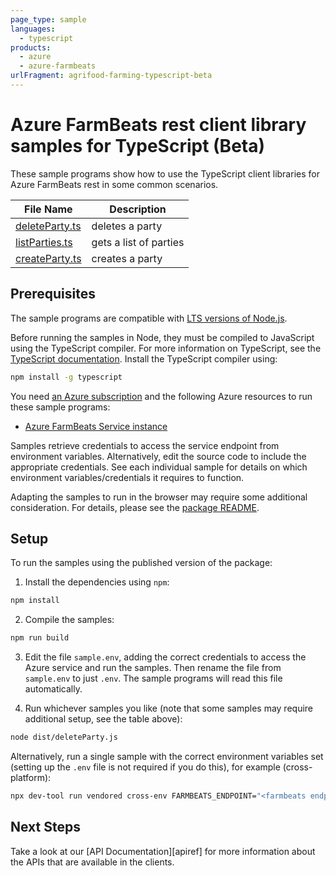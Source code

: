 ```yaml
---
page_type: sample
languages:
  - typescript
products:
  - azure
  - azure-farmbeats
urlFragment: agrifood-farming-typescript-beta
---
```


# Azure FarmBeats rest client library samples for TypeScript (Beta)

These sample programs show how to use the TypeScript client libraries for Azure FarmBeats rest in some common scenarios.

| **File Name**                 | **Description**        |
| ----------------------------- | ---------------------- |
| [deleteParty.ts][deleteparty] | deletes a party        |
| [listParties.ts][listparties] | gets a list of parties |
| [createParty.ts][createparty] | creates a party        |

## Prerequisites

The sample programs are compatible with [LTS versions of Node.js](https://github.com/nodejs/release#release-schedule).

Before running the samples in Node, they must be compiled to JavaScript using the TypeScript compiler. For more information on TypeScript, see the [TypeScript documentation][typescript]. Install the TypeScript compiler using:

```bash
npm install -g typescript
```

You need [an Azure subscription][freesub] and the following Azure resources to run these sample programs:

- [Azure FarmBeats Service instance][createinstance_azurefarmbeatsserviceinstance]

Samples retrieve credentials to access the service endpoint from environment variables. Alternatively, edit the source code to include the appropriate credentials. See each individual sample for details on which environment variables/credentials it requires to function.

Adapting the samples to run in the browser may require some additional consideration. For details, please see the [package README][package].

## Setup

To run the samples using the published version of the package:

1. Install the dependencies using `npm`:

```bash
npm install
```

2. Compile the samples:

```bash
npm run build
```

3. Edit the file `sample.env`, adding the correct credentials to access the Azure service and run the samples. Then rename the file from `sample.env` to just `.env`. The sample programs will read this file automatically.

4. Run whichever samples you like (note that some samples may require additional setup, see the table above):

```bash
node dist/deleteParty.js
```

Alternatively, run a single sample with the correct environment variables set (setting up the `.env` file is not required if you do this), for example (cross-platform):

```bash
npx dev-tool run vendored cross-env FARMBEATS_ENDPOINT="<farmbeats endpoint>" node dist/deleteParty.js
```

## Next Steps

Take a look at our [API Documentation][apiref] for more information about the APIs that are available in the clients.

[deleteparty]: https://github.com/Azure/azure-sdk-for-js/blob/main/sdk/agrifood/agrifood-farming-rest/samples/v1-beta/typescript/src/deleteParty.ts
[listparties]: https://github.com/Azure/azure-sdk-for-js/blob/main/sdk/agrifood/agrifood-farming-rest/samples/v1-beta/typescript/src/listParties.ts
[createparty]: https://github.com/Azure/azure-sdk-for-js/blob/main/sdk/agrifood/agrifood-farming-rest/samples/v1-beta/typescript/src/createParty.ts

[freesub]: https://azure.microsoft.com/free/
[createinstance_azurefarmbeatsserviceinstance]: https://learn.microsoft.com/azure/industry/agriculture/install-azure-farmbeats
[package]: https://github.com/Azure/azure-sdk-for-js/tree/main/sdk/agrifood/agrifood-farming-rest/README.md
[typescript]: https://www.typescriptlang.org/docs/home.html
